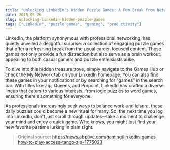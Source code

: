 ```yaml
---
title: "Unlocking LinkedIn's Hidden Puzzle Games: A Fun Break from Networking"
date: 2025-05-26
slug: unlocking-linkedin-hidden-puzzle-games
tags: ["LinkedIn", "puzzle games", "gaming", "productivity"]
---
```


LinkedIn, the platform synonymous with professional networking, has quietly unveiled a delightful surprise: a collection of engaging puzzle games that offer a refreshing break from the usual career-focused content. These games not only provide a fun distraction but also serve as a brain workout, appealing to both casual gamers and puzzle enthusiasts alike.

To dive into this hidden treasure trove, simply navigate to the Games Hub or check the My Network tab on your LinkedIn homepage. You can also find these games in your notifications or by searching for "games" in the search bar. With titles like Zip, Queens, and Pinpoint, LinkedIn has crafted a diverse lineup that caters to various interests, from logic puzzles to word games, ensuring there's something for everyone.

As professionals increasingly seek ways to balance work and leisure, these daily puzzles could become a new ritual for many. So, the next time you log into LinkedIn, don’t just scroll through updates—take a moment to challenge your mind and enjoy a quick game. Who knows, you might just find your new favorite pastime lurking in plain sight.

> Original source: https://news.abplive.com/gaming/linkedin-games-how-to-play-access-tango-zip-1775023